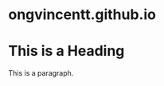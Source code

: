 # ongvincentt.github.io
<!DOCTYPE html>
<html>
<head>

</head>
<body>

<h1>This is a Heading</h1>
<p>This is a paragraph.</p>

</body>
</html>
